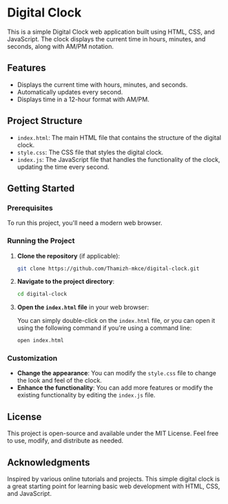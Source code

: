 # Digital Clock

This is a simple Digital Clock web application built using HTML, CSS, and JavaScript. The clock displays the current time in hours, minutes, and seconds, along with AM/PM notation.

## Features

- Displays the current time with hours, minutes, and seconds.
- Automatically updates every second.
- Displays time in a 12-hour format with AM/PM.

## Project Structure

- `index.html`: The main HTML file that contains the structure of the digital clock.
- `style.css`: The CSS file that styles the digital clock.
- `index.js`: The JavaScript file that handles the functionality of the clock, updating the time every second.

## Getting Started

### Prerequisites

To run this project, you'll need a modern web browser.

### Running the Project

1. **Clone the repository** (if applicable):

    ```bash
    git clone https://github.com/Thamizh-mkce/digital-clock.git
    ```

2. **Navigate to the project directory**:

    ```bash
    cd digital-clock
    ```

3. **Open the `index.html` file** in your web browser:

    You can simply double-click on the `index.html` file, or you can open it using the following command if you're using a command line:

    ```bash
    open index.html
    ```

### Customization

- **Change the appearance**: You can modify the `style.css` file to change the look and feel of the clock.
- **Enhance the functionality**: You can add more features or modify the existing functionality by editing the `index.js` file.

## License

This project is open-source and available under the MIT License. Feel free to use, modify, and distribute as needed.

## Acknowledgments

Inspired by various online tutorials and projects. This simple digital clock is a great starting point for learning basic web development with HTML, CSS, and JavaScript.
